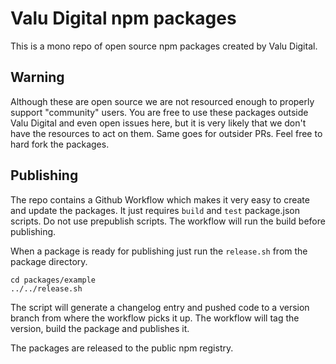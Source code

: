 # Valu Digital npm packages

This is a mono repo of open source npm packages created by Valu Digital.

## Warning

Although these are open source we are not resourced enough to properly support
"community" users. You are free to use these packages outside Valu Digital and
even open issues here, but it is very likely that we don't have the resources to
act on them. Same goes for outsider PRs. Feel free to hard fork the packages.

## Publishing

The repo contains a Github Workflow which makes it very easy to create and
update the packages. It just requires `build` and `test` package.json scripts. Do
not use prepublish scripts. The workflow will run the build before publishing.

When a package is ready for publishing just run the `release.sh` from the
package directory.

```
cd packages/example
../../release.sh
```

The script will generate a changelog entry and pushed code to a version branch
from where the workflow picks it up. The workflow will tag the version, build
the package and publishes it.

The packages are released to the public npm registry.
